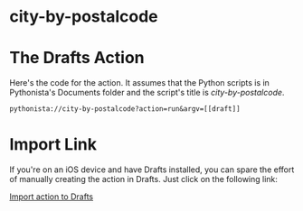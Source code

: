﻿city-by-postalcode
=========================

# The Drafts Action

Here's the code for the action. It assumes that the Python scripts is in Pythonista's Documents folder and the script's title is *city-by-postalcode*.

    pythonista://city-by-postalcode?action=run&argv=[[draft]]
	
# Import Link

If you're on an iOS device and have Drafts installed, you can spare the effort of manually creating the action in Drafts. Just click on the following link:

[Import action to Drafts](drafts://x-callback-url/import_action?type=URL&name=Postal%20Code%20for%20City&url=pythonista%3A%2F%2Fcity-by-postalcode%3Faction%3Drun%26argv%3D%5B%5Bdraft%5D%5D
)
